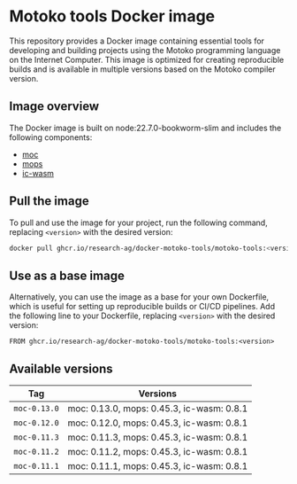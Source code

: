 # Motoko tools Docker image

This repository provides a Docker image containing essential tools for developing and building projects using the Motoko programming language on the Internet Computer. This image is optimized for creating reproducible builds and is available in multiple versions based on the Motoko compiler version.

## Image overview

The Docker image is built on node:22.7.0-bookworm-slim and includes the following components:

- [moc](https://github.com/dfinity/motoko)
- [mops](https://github.com/ZenVoich/mops)
- [ic-wasm](https://github.com/dfinity/ic-wasm)

## Pull the image

To pull and use the image for your project, run the following command, replacing `<version>` with the desired version:

```bash
docker pull ghcr.io/research-ag/docker-motoko-tools/motoko-tools:<version>
```

## Use as a base image

Alternatively, you can use the image as a base for your own Dockerfile, which is useful for setting up reproducible builds or CI/CD pipelines. Add the following line to your Dockerfile, replacing `<version>` with the desired version:

```
FROM ghcr.io/research-ag/docker-motoko-tools/motoko-tools:<version>
```

## Available versions

| Tag                  | Versions                           |
|----------------------|------------------------------------|
| `moc-0.13.0`         | moc: 0.13.0, mops: 0.45.3, ic-wasm: 0.8.1 |
| `moc-0.12.0`         | moc: 0.12.0, mops: 0.45.3, ic-wasm: 0.8.1 |
| `moc-0.11.3`         | moc: 0.11.3, mops: 0.45.3, ic-wasm: 0.8.1 |
| `moc-0.11.2`         | moc: 0.11.2, mops: 0.45.3, ic-wasm: 0.8.1 |
| `moc-0.11.1`         | moc: 0.11.1, mops: 0.45.3, ic-wasm: 0.8.1 |